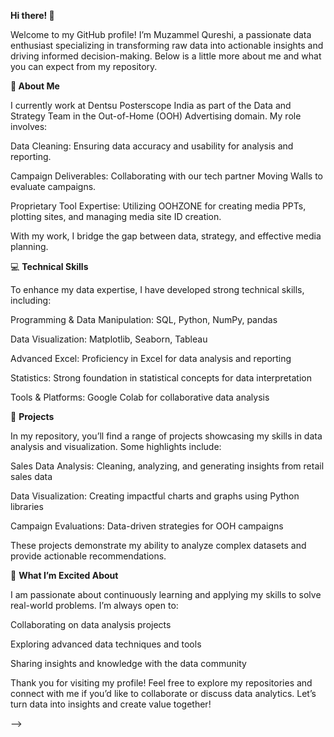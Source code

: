 **Hi there! 👋**

Welcome to my GitHub profile! I’m Muzammel Qureshi, a passionate data enthusiast specializing in transforming raw data into actionable insights and driving informed decision-making. Below is a little more about me and what you can expect from my repository.

**🚀 About Me**

I currently work at Dentsu Posterscope India as part of the Data and Strategy Team in the Out-of-Home (OOH) Advertising domain. My role involves:

Data Cleaning: Ensuring data accuracy and usability for analysis and reporting.

Campaign Deliverables: Collaborating with our tech partner Moving Walls to evaluate campaigns.

Proprietary Tool Expertise: Utilizing OOHZONE for creating media PPTs, plotting sites, and managing media site ID creation.

With my work, I bridge the gap between data, strategy, and effective media planning.

💻 **Technical Skills**

To enhance my data expertise, I have developed strong technical skills, including:

Programming & Data Manipulation: SQL, Python, NumPy, pandas

Data Visualization: Matplotlib, Seaborn, Tableau

Advanced Excel: Proficiency in Excel for data analysis and reporting

Statistics: Strong foundation in statistical concepts for data interpretation

Tools & Platforms: Google Colab for collaborative data analysis

📂 **Projects**

In my repository, you’ll find a range of projects showcasing my skills in data analysis and visualization. Some highlights include:

Sales Data Analysis: Cleaning, analyzing, and generating insights from retail sales data

Data Visualization: Creating impactful charts and graphs using Python libraries

Campaign Evaluations: Data-driven strategies for OOH campaigns

These projects demonstrate my ability to analyze complex datasets and provide actionable recommendations.

🌟 **What I’m Excited About**

I am passionate about continuously learning and applying my skills to solve real-world problems. I’m always open to:

Collaborating on data analysis projects

Exploring advanced data techniques and tools

Sharing insights and knowledge with the data community

Thank you for visiting my profile! Feel free to explore my repositories and connect with me if you’d like to collaborate or discuss data analytics. Let’s turn data into insights and create value together!



-->
